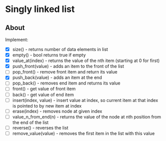 
# Singly linked list

## About

Implement:

- [x] size() - returns number of data elements in list
- [x] empty() - bool returns true if empty
- [x] value_at(index) - returns the value of the nth item (starting at 0 for first)
- [x] push_front(value) - adds an item to the front of the list
- [ ] pop_front() - remove front item and return its value
- [x] push_back(value) - adds an item at the end
- [ ] pop_back() - removes end item and returns its value
- [ ] front() - get value of front item
- [ ] back() - get value of end item
- [ ] insert(index, value) - insert value at index, so current item at that index is pointed to by new item at index
- [ ] erase(index) - removes node at given index
- [ ] value_n_from_end(n) - returns the value of the node at nth position from the end of the list
- [ ] reverse() - reverses the list
- [ ] remove_value(value) - removes the first item in the list with this value
